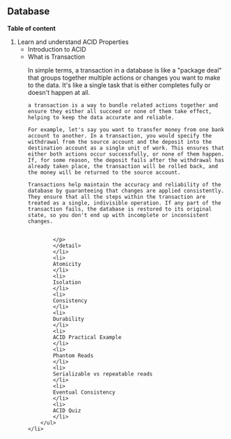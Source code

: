
## Database 
<b>Table of content</b>
<ol> 
    <li>
    Learn and understand ACID Properties
        <ul>
            <li>
            Introduction to ACID 
            </li>
            <li>
            <detail>
            <summary>What is Transaction</summary>
            <p>
            In simple terms, a transaction in a database is like a "package deal" that groups together multiple actions or changes you want to make to the data. It's like a single task that is either completes fully or doesn't happen at all.

    a transaction is a way to bundle related actions together and ensure they either all succeed or none of them take effect, helping to keep the data accurate and reliable.

    For example, let's say you want to transfer money from one bank account to another. In a transaction, you would specify the withdrawal from the source account and the deposit into the destination account as a single unit of work. This ensures that either both actions occur successfully, or none of them happen. If, for some reason, the deposit fails after the withdrawal has already taken place, the transaction will be rolled back, and the money will be returned to the source account.

    Transactions help maintain the accuracy and reliability of the database by guaranteeing that changes are applied consistently. They ensure that all the steps within the transaction are treated as a single, indivisible operation. If any part of the transaction fails, the database is restored to its original state, so you don't end up with incomplete or inconsistent changes.


            </p>
            </detail>
            </li>
            <li>
            Atomicity
            </li>
            <li>
            Isolation
            </li>
            <li>
            Consistency
            </li>
            <li>
            Durability
            </li>
            <li>
            ACID Practical Example
            </li>
            <li>
            Phantom Reads
            </li>
            <li>
            Serializable vs repeatable reads 
            </li>
            <li>
            Eventual Consistency 
            </li>
            <li>
            ACID Quiz 
            </li>
        </ul>
    </li>
</ol>


